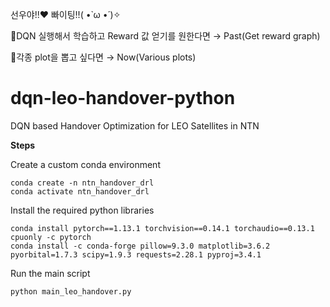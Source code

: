 선우야!!❤ 빠이팅!!( •̀ ω •́ )✧


🧡DQN 실행해서 학습하고 Reward 값 얻기를 원한다면
→ Past(Get reward graph)

🧡각종 plot을 뽑고 싶다면
→ Now(Various plots)

# dqn-leo-handover-python
DQN based Handover Optimization for LEO Satellites in NTN

**Steps**

Create a custom conda environment

```
conda create -n ntn_handover_drl
conda activate ntn_handover_drl
```

Install the required python libraries
```
conda install pytorch==1.13.1 torchvision==0.14.1 torchaudio==0.13.1 cpuonly -c pytorch
conda install -c conda-forge pillow=9.3.0 matplotlib=3.6.2 pyorbital=1.7.3 scipy=1.9.3 requests=2.28.1 pyproj=3.4.1
```

Run the main script
```
python main_leo_handover.py
```
